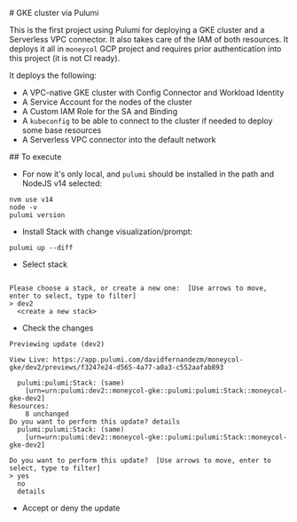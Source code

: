 # GKE cluster via Pulumi

This is the first project using Pulumi for deploying a GKE cluster and a Serverless VPC connector.
It also takes care of the IAM of both resources. It deploys it all in `moneycol` GCP project and requires
prior authentication into this project (it is not CI ready).

It deploys the following:

- A VPC-native GKE cluster with Config Connector and Workload Identity
- A Service Account for the nodes of the cluster
- A Custom IAM Role for the SA and Binding
- A `kubeconfig` to be able to connect to the cluster if needed to deploy some base resources
- A Serverless VPC connector into the default network

## To execute

- For now it's only local, and `pulumi` should be installed in the path and NodeJS v14 selected:

```
nvm use v14
node -v
pulumi version
```

- Install Stack with change visualization/prompt:

```
pulumi up --diff
```

- Select stack

```
                                                                                                              
Please choose a stack, or create a new one:  [Use arrows to move, enter to select, type to filter]
> dev2
  <create a new stack>
```


- Check the changes
```
Previewing update (dev2)

View Live: https://app.pulumi.com/davidfernandezm/moneycol-gke/dev2/previews/f3247e24-d565-4a77-a0a3-c552aafab893

  pulumi:pulumi:Stack: (same)
    [urn=urn:pulumi:dev2::moneycol-gke::pulumi:pulumi:Stack::moneycol-gke-dev2]
Resources:
    8 unchanged
Do you want to perform this update? details
  pulumi:pulumi:Stack: (same)
    [urn=urn:pulumi:dev2::moneycol-gke::pulumi:pulumi:Stack::moneycol-gke-dev2]

Do you want to perform this update?  [Use arrows to move, enter to select, type to filter]
> yes
  no
  details
```

- Accept or deny the update